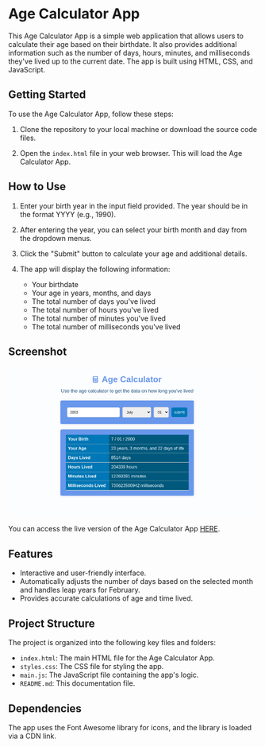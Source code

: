 # Age Calculator App

This Age Calculator App is a simple web application that allows users to calculate their age based on their birthdate. It also provides additional information such as the number of days, hours, minutes, and milliseconds they've lived up to the current date. The app is built using HTML, CSS, and JavaScript.

## Getting Started

To use the Age Calculator App, follow these steps:

1. Clone the repository to your local machine or download the source code files.

2. Open the `index.html` file in your web browser. This will load the Age Calculator App.

## How to Use

1. Enter your birth year in the input field provided. The year should be in the format YYYY (e.g., 1990).

2. After entering the year, you can select your birth month and day from the dropdown menus.

3. Click the "Submit" button to calculate your age and additional details.

4. The app will display the following information:
   - Your birthdate
   - Your age in years, months, and days
   - The total number of days you've lived
   - The total number of hours you've lived
   - The total number of minutes you've lived
   - The total number of milliseconds you've lived

## Screenshot

<div align="center">
    <img src="./img/age-calculator.png" alt="Age calculator image">
</div>

You can access the live version of the Age Calculator App <a href="https://gabrielmassensini.github.io/age-calculator/" target="_blank">HERE</a>.

## Features

- Interactive and user-friendly interface.
- Automatically adjusts the number of days based on the selected month and handles leap years for February.
- Provides accurate calculations of age and time lived.

## Project Structure

The project is organized into the following key files and folders:

- `index.html`: The main HTML file for the Age Calculator App.
- `styles.css`: The CSS file for styling the app.
- `main.js`: The JavaScript file containing the app's logic.
- `README.md`: This documentation file.

## Dependencies

The app uses the Font Awesome library for icons, and the library is loaded via a CDN link.

